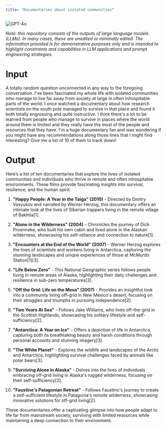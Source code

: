 ```yaml
---
title: "Documentaries about isolated communities"
---
```

![GPT-4o](https://img.shields.io/badge/GPT--4o-3333FF?style=for-the-badge&logo=openai&logoColor=white)



*Note: this repository consists of the outputs of large language models (LLMs). In many cases, these are unedited or minimally edited. The information provided is for demonstrative purposes only and is intended to highlight constraints and capabilities in LLM applications and prompt engineering strategies.*


# Input

A totally random question unconnected in any way to the foregoing conversation. I've been fascinated my whole life with isolated communities who manage to live far away from society at large in often inhospitable parts of the world. I once watched a documentary about how research scientists on the south pole managed to survive in that place and found it both totally engrossing and quite instructive. I think there's a lot to be learned from people who manage to survive in places where the world around them is limited and they really have the most of the people and resources that they have. I'm a huge documentary fan and was wondering if you might have any recommendations along those lines that I might find interesting? Give me a list of 10 of them to track down!

# Output

Here’s a list of ten documentaries that explore the lives of isolated communities and individuals who thrive in remote and often inhospitable environments. These films provide fascinating insights into survival, resilience, and the human spirit:

1. **"Happy People: A Year in the Taiga" (2010)** - Directed by Dmitry Vasyukov and narrated by Werner Herzog, this documentary offers an intimate look at the lives of Siberian trappers living in the remote village of Bakhtia[1].

2. **"Alone in the Wilderness" (2004)** - Chronicles the journey of Dick Proenneke, who built his own cabin and lived alone in the Alaskan wilderness, showcasing his self-reliance and connection to nature[1].

3. **"Encounters at the End of the World" (2007)** - Werner Herzog explores the lives of scientists and workers living in Antarctica, capturing the stunning landscapes and unique experiences of those at McMurdo Station[1][3].

4. **"Life Below Zero"** - This National Geographic series follows people living in remote areas of Alaska, highlighting their daily challenges and resilience in sub-zero temperatures[3].

5. **"Off the Grid: Life on the Mesa" (2007)** - Provides an insightful look into a community living off-grid in New Mexico's desert, focusing on their struggles and triumphs in pursuing independence[2].

6. **"Two Years At Sea"** - Follows Jake Williams, who lives off-the-grid in the Scottish Highlands, showcasing his solitary lifestyle and self-sufficiency[2].

7. **"Antarctica: A Year on Ice"** - Offers a depiction of life in Antarctica, capturing both its breathtaking beauty and harsh conditions through personal accounts and stunning imagery[3].

8. **"The White Planet"** - Explores the wildlife and landscapes of the Arctic and Antarctica, highlighting survival challenges faced by animals like polar bears[3].

9. **"Surviving Alone in Alaska"** - Delves into the lives of individuals embracing off-grid living in Alaska's rugged wilderness, focusing on their self-sufficiency[2].

10. **"Faustino's Patagonian Retreat"** - Follows Faustino's journey to create a self-sufficient lifestyle in Patagonia's remote wilderness, showcasing innovative solutions for off-grid living[2].

These documentaries offer a captivating glimpse into how people adapt to life far from mainstream society, surviving with limited resources while maintaining a deep connection to their environment.
 

